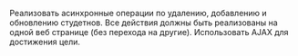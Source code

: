 Реализовать асинхронные операции по удалению, добавлению и обновлению студетнов.
Все действия должны быть реализованы на одной веб странице (без перехода на другие).
Использовать AJAX для достижения цели.